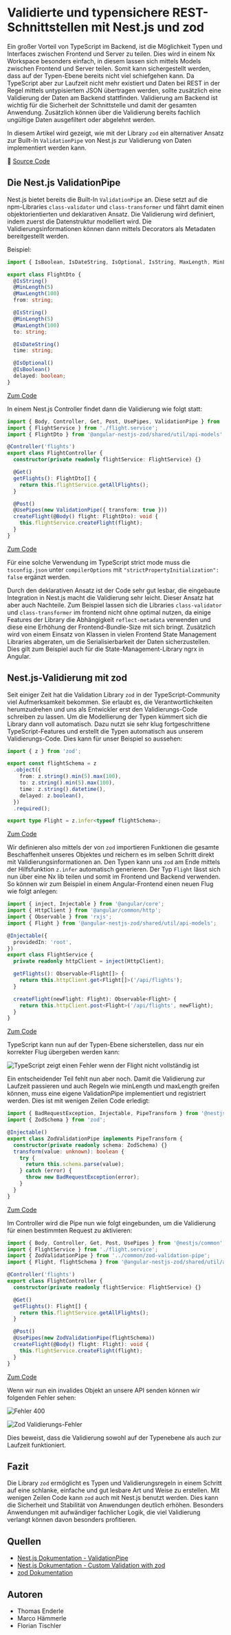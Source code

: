 # Validierte und typensichere REST-Schnittstellen mit Nest.js und zod

Ein großer Vorteil von TypeScript im Backend, ist die Möglichkeit Typen und Interfaces zwischen Frontend und Server zu teilen. Dies wird in einem Nx Workspace besonders einfach, in diesem lassen sich mittels Models zwischen Frontend und Server teilen. Somit kann sichergestellt werden, dass auf der Typen-Ebene bereits nicht viel schiefgehen kann. Da TypeScript aber zur Laufzeit nicht mehr existiert und Daten bei REST in der Regel mittels untypisiertem JSON übertragen werden, sollte zusätzlich eine Validierung der Daten am Backend stattfinden. Validierung am Backend ist wichtig für die Sicherheit der Schnittstelle und damit der gesamten Anwendung. Zusätzlich können über die Validierung bereits fachlich ungültige Daten ausgefiltert oder abgelehnt werden.

In diesem Artikel wird gezeigt, wie mit der Library `zod` ein alternativer Ansatz zur Built-In `ValidationPipe` von Nest.js zur Validierung von Daten implementiert werden kann.

📂 [Source Code](https://github.com/NemoContra/angular-nestjs-zod)

## Die Nest.js ValidationPipe

Nest.js bietet bereits die Built-In `ValidationPipe` an. Diese setzt auf die npm-Libraries `class-validator` und `class-transformer` und fährt damit einen objektorientierten und deklarativen Ansatz. Die Validierung wird definiert, indem zuerst die Datenstruktur modelliert wird. Die Validierungsinformationen können dann mittels Decorators als Metadaten bereitgestellt werden.

Beispiel:

```typescript
import { IsBoolean, IsDateString, IsOptional, IsString, MaxLength, MinLength } from 'class-validator';

export class FlightDto {
  @IsString()
  @MinLength(5)
  @MaxLength(100)
  from: string;

  @IsString()
  @MinLength(5)
  @MaxLength(100)
  to: string;

  @IsDateString()
  time: string;

  @IsOptional()
  @IsBoolean()
  delayed: boolean;
}
```

[Zum Code]()

In einem Nest.js Controller findet dann die Validierung wie folgt statt:

```typescript
import { Body, Controller, Get, Post, UsePipes, ValidationPipe } from '@nestjs/common';
import { FlightService } from './flight.service';
import { FlightDto } from '@angular-nestjs-zod/shared/util/api-models';

@Controller('flights')
export class FlightController {
  constructor(private readonly flightService: FlightService) {}

  @Get()
  getFlights(): FlightDto[] {
    return this.flightService.getAllFlights();
  }

  @Post()
  @UsePipes(new ValidationPipe({ transform: true }))
  createFlight(@Body() flight: FlightDto): void {
    this.flightService.createFlight(flight);
  }
}
```

[Zum Code]()

Für eine solche Verwendung im TypeScript strict mode muss die `tsconfig.json` unter `compilerOptions` mit `"strictPropertyInitialization": false` ergänzt werden.

Durch den deklarativen Ansatz ist der Code sehr gut lesbar, die eingebaute Integration in Nest.js macht die Validierung sehr leicht. Dieser Ansatz hat aber auch Nachteile. Zum Beispiel lassen sich die Libraries `class-validator` und `class-transformer` im frontend nicht ohne optimal nutzen, da einige Features der Library die Abhängigkeit `reflect-metadata` verwenden und diese eine Erhöhung der Frontend-Bundle-Size mit sich bringt. Zusätzlich wird von einem Einsatz von Klassen in vielen Frontend State Management Libraries abgeraten, um die Serialisierbarkeit der Daten sicherzustellen. Dies gilt zum Beispiel auch für die State-Management-Library ngrx in Angular.

## Nest.js-Validierung mit zod

Seit einiger Zeit hat die Validation Library `zod` in der TypeScript-Community viel Aufmerksamkeit bekommen. Sie erlaubt es, die Verantwortlichkeiten herumzudrehen und uns als Entwickler erst den Validierungs-Code schreiben zu lassen. Um die Modellierung der Typen kümmert sich die Library dann voll automatisch. Dazu nutzt sie sehr klug fortgeschrittene TypeScript-Features und erstellt die Typen automatisch aus unserem Validierungs-Code. Dies kann für unser Beispiel so aussehen:

```typescript
import { z } from 'zod';

export const flightSchema = z
  .object({
    from: z.string().min(5).max(100),
    to: z.string().min(5).max(100),
    time: z.string().datetime(),
    delayed: z.boolean(),
  })
  .required();

export type Flight = z.infer<typeof flightSchema>;
```

[Zum Code]()

Wir definieren also mittels der von `zod` importieren Funktionen die gesamte Beschaffenheit unseres Objektes und reichern es im selben Schritt direkt mit Validierungsinformationen an. Den Typen kann uns `zod` am Ende mittels der Hilfsfunktion `z.infer` automatisch generieren. Der Typ `Flight` lässt sich nun über eine Nx lib teilen und somit im Frontend und Backend verwenden. So können wir zum Beispiel in einem Angular-Frontend einen neuen Flug wie folgt anlegen:

```typescript
import { inject, Injectable } from '@angular/core';
import { HttpClient } from '@angular/common/http';
import { Observable } from 'rxjs';
import { Flight } from '@angular-nestjs-zod/shared/util/api-models';

@Injectable({
  providedIn: 'root',
})
export class FlightService {
  private readonly httpClient = inject(HttpClient);

  getFlights(): Observable<Flight[]> {
    return this.httpClient.get<Flight[]>('/api/flights');
  }

  createFlight(newFlight: Flight): Observable<Flight> {
    return this.httpClient.post<Flight>('/api/flights', newFlight);
  }
}
```

[Zum Code]()

TypeScript kann nun auf der Typen-Ebene sicherstellen, dass nur ein korrekter Flug übergeben werden kann:

![TypeScript zeigt einen Fehler wenn der Flight nicht vollständig ist](ts-flight-error.png)

Ein entscheidender Teil fehlt nun aber noch. Damit die Validierung zur Laufzeit passieren und auch Regeln wie minLength und maxLength greifen können, muss eine eigene ValidationPipe implementiert und registriert werden. Dies ist mit wenigen Zeilen Code erledigt:

```typescript
import { BadRequestException, Injectable, PipeTransform } from '@nestjs/common';
import { ZodSchema } from 'zod';

@Injectable()
export class ZodValidationPipe implements PipeTransform {
  constructor(private readonly schema: ZodSchema) {}
  transform(value: unknown): boolean {
    try {
      return this.schema.parse(value);
    } catch (error) {
      throw new BadRequestException(error);
    }
  }
}
```

[Zum Code]()

Im Controller wird die Pipe nun wie folgt eingebunden, um die Validierung für einen bestimmten Request zu aktivieren:

```typescript
import { Body, Controller, Get, Post, UsePipes } from '@nestjs/common';
import { FlightService } from './flight.service';
import { ZodValidationPipe } from '../common/zod-validation-pipe';
import { Flight, flightSchema } from '@angular-nestjs-zod/shared/util/api-models';

@Controller('flights')
export class FlightController {
  constructor(private readonly flightService: FlightService) {}

  @Get()
  getFlights(): Flight[] {
    return this.flightService.getAllFlights();
  }

  @Post()
  @UsePipes(new ZodValidationPipe(flightSchema))
  createFlight(@Body() flight: Flight): void {
    this.flightService.createFlight(flight);
  }
}
```

[Zum Code]()

Wenn wir nun ein invalides Objekt an unsere API senden können wir folgenden Fehler sehen:

![Fehler 400](http-400.png)

![Zod Validierungs-Fehler](zod-error.png)

Dies beweist, dass die Validierung sowohl auf der Typenebene als auch zur Laufzeit funktioniert.

## Fazit

Die Library `zod` ermöglicht es Typen und Validierungsregeln in einem Schritt auf eine schlanke, einfache und gut lesbare Art und Weise zu erstellen. Mit wenigen Zeilen Code kann `zod` auch mit Nest.js benutzt werden. Dies kann die Sicherheit und Stabilität von Anwendungen deutlich erhöhen. Besonders Anwendungen mit aufwändiger fachlicher Logik, die viel Validierung verlangt können davon besonders profitieren.

## Quellen

- [Nest.js Dokumentation - ValidationPipe](https://docs.nestjs.com/techniques/validation)
- [Nest.js Dokumentation - Custom Validation with zod](https://docs.nestjs.com/pipes#binding-validation-pipes)
- [zod Dokumentation](https://zod.dev/)

## Autoren

- Thomas Enderle
- Marco Hämmerle
- Florian Tischler
